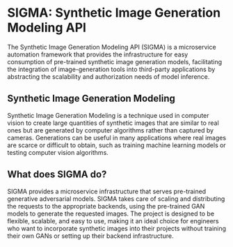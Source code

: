 # SIGMA: Synthetic Image Generation Modeling API

The Synthetic Image Generation Modeling API (SIGMA) is a microservice automation framework that provides the infrastructure for easy consumption of pre-trained synthetic image generation models, facilitating the integration of image-generation tools into third-party applications by abstracting the scalability and authorization needs of model inference.

## Synthetic Image Generation Modeling 

Synthetic Image Generation Modeling is a technique used in computer vision to create large quantities of synthetic images that are similar to real ones but are generated by computer algorithms rather than captured by cameras. Generations can be useful in many applications where real images are scarce or difficult to obtain, such as training machine learning models or testing computer vision algorithms.

## What does SIGMA do?

SIGMA provides a microservice infrastructure that serves pre-trained generative adversarial models. SIGMA takes care of scaling and distributing the requests to the appropriate backends, using the pre-trained GAN models to generate the requested images. The project is designed to be flexible, scalable, and easy to use, making it an ideal choice for engineers who want to incorporate synthetic images into their projects without training their own GANs or setting up their backend infrastructure.
